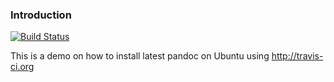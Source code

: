 ### Introduction 

[![Build Status](https://secure.travis-ci.org/larrycai/install-pandoc-demo.png)](http://travis-ci.org/larrycai/install-pandoc-demo)

This is a demo on how to install latest pandoc on Ubuntu using http://travis-ci.org

